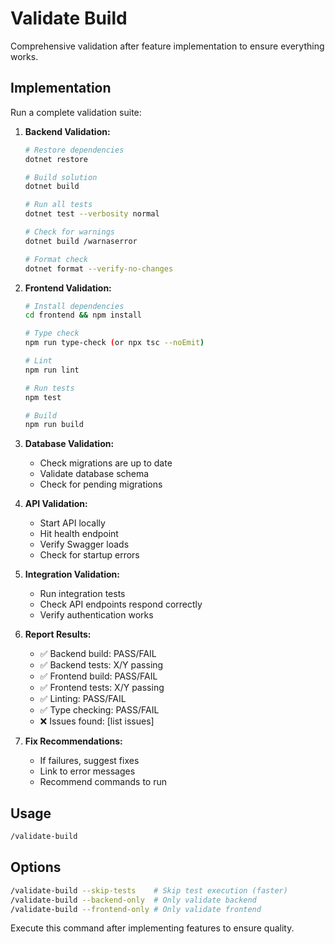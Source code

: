 # Validate Build

Comprehensive validation after feature implementation to ensure everything works.

## Implementation

Run a complete validation suite:

1. **Backend Validation:**
   ```bash
   # Restore dependencies
   dotnet restore

   # Build solution
   dotnet build

   # Run all tests
   dotnet test --verbosity normal

   # Check for warnings
   dotnet build /warnaserror

   # Format check
   dotnet format --verify-no-changes
   ```

2. **Frontend Validation:**
   ```bash
   # Install dependencies
   cd frontend && npm install

   # Type check
   npm run type-check (or npx tsc --noEmit)

   # Lint
   npm run lint

   # Run tests
   npm test

   # Build
   npm run build
   ```

3. **Database Validation:**
   - Check migrations are up to date
   - Validate database schema
   - Check for pending migrations

4. **API Validation:**
   - Start API locally
   - Hit health endpoint
   - Verify Swagger loads
   - Check for startup errors

5. **Integration Validation:**
   - Run integration tests
   - Check API endpoints respond correctly
   - Verify authentication works

6. **Report Results:**
   - ✅ Backend build: PASS/FAIL
   - ✅ Backend tests: X/Y passing
   - ✅ Frontend build: PASS/FAIL
   - ✅ Frontend tests: X/Y passing
   - ✅ Linting: PASS/FAIL
   - ✅ Type checking: PASS/FAIL
   - ❌ Issues found: [list issues]

7. **Fix Recommendations:**
   - If failures, suggest fixes
   - Link to error messages
   - Recommend commands to run

## Usage
```bash
/validate-build
```

## Options
```bash
/validate-build --skip-tests    # Skip test execution (faster)
/validate-build --backend-only  # Only validate backend
/validate-build --frontend-only # Only validate frontend
```

Execute this command after implementing features to ensure quality.
